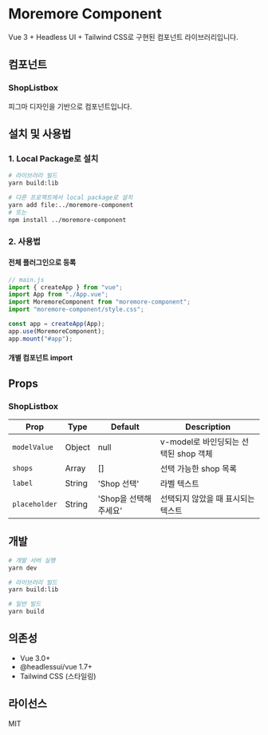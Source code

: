 # Moremore Component

Vue 3 + Headless UI + Tailwind CSS로 구현된 컴포넌트 라이브러리입니다.

## 컴포넌트

### ShopListbox

피그마 디자인을 기반으로 컴포넌트입니다.

## 설치 및 사용법

### 1. Local Package로 설치

```bash
# 라이브러리 빌드
yarn build:lib

# 다른 프로젝트에서 local package로 설치
yarn add file:../moremore-component
# 또는
npm install ../moremore-component
```

### 2. 사용법

#### 전체 플러그인으로 등록

```javascript
// main.js
import { createApp } from "vue";
import App from "./App.vue";
import MoremoreComponent from "moremore-component";
import "moremore-component/style.css";

const app = createApp(App);
app.use(MoremoreComponent);
app.mount("#app");
```

#### 개별 컴포넌트 import

## Props

### ShopListbox

| Prop          | Type   | Default               | Description                           |
| ------------- | ------ | --------------------- | ------------------------------------- |
| `modelValue`  | Object | null                  | v-model로 바인딩되는 선택된 shop 객체 |
| `shops`       | Array  | []                    | 선택 가능한 shop 목록                 |
| `label`       | String | 'Shop 선택'           | 라벨 텍스트                           |
| `placeholder` | String | 'Shop을 선택해주세요' | 선택되지 않았을 때 표시되는 텍스트    |

## 개발

```bash
# 개발 서버 실행
yarn dev

# 라이브러리 빌드
yarn build:lib

# 일반 빌드
yarn build
```

## 의존성

- Vue 3.0+
- @headlessui/vue 1.7+
- Tailwind CSS (스타일링)

## 라이선스

MIT
